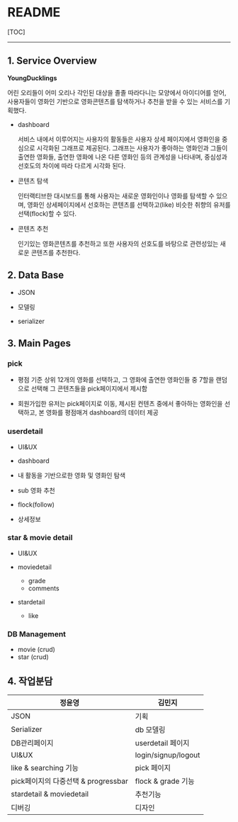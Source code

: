 # README

[TOC]

---



## 1. Service Overview

**YoungDucklings**

어린 오리들이 어미 오리나 각인된 대상을 졸졸 따라다니는 모양에서 아이디어를 얻어, 사용자들이 영화인 기반으로 영화콘텐츠를 탐색하거나 추천을 받을 수 있는 서비스를 기획했다.

- dashboard

  서비스 내에서 이루어지는 사용자의 활동들은 사용자 상세 페이지에서 영화인을 중심으로 시각화된 그래프로 제공된다. 그래프는 사용자가 좋아하는 영화인과 그들이 출연한 영화들, 출연한 영화에 나온 다른 영화인 등의 관계성을 나타내며, 중심성과 선호도의 차이에 따라 다르게 시각화 된다.

- 콘텐츠 탐색

  인터랙티브한 대시보드를 통해 사용자는 새로운 영화인이나 영화를 탐색할 수 있으며, 영화인 상세페이지에서 선호하는 콘텐츠를 선택하고(like) 비슷한 취향의 유저를 선택(flock)할 수 있다.

- 콘텐츠 추천

  인기있는 영화콘텐츠를 추천하고 또한 사용자의 선호도를 바탕으로 관련성있는 새로운 콘텐츠를 추천한다.



## 2. Data Base

- JSON

- 모델링

- serializer

  

## 3. Main Pages

### pick

- 평점 기준 상위 12개의 영화를 선택하고,  그 영화에 출연한 영화인들 중 7할을 랜덤으로 선택해 그 콘텐츠들을 pick페이지에서 제시함

- 회원가입한  유저는 pick페이지로 이동, 제시된 컨텐츠 중에서 좋아하는 영화인을 선택하고, 본 영화를 평점매겨 dashboard의 데이터 제공

  

### userdetail

- UI&UX

- dashboard

- 내 활동을 기반으로한 영화 및 영화인 탐색

- sub 영화 추천

- flock(follow)

- 상세정보

  

### star & movie detail

- UI&UX
- moviedetail
  - grade
  - comments
- stardetail
  
  - like
  
    

### DB Management

- movie (crud)
- star (crud)



## 4. 작업분담

| 정윤영                              | 김민지              |
| ----------------------------------- | ------------------- |
| JSON                                | 기획                |
| Serializer                          | db 모델링           |
| DB관리페이지                        | userdetail 페이지   |
| UI&UX                               | login/signup/logout |
| like & searching 기능               | pick 페이지         |
| pick페이지의 다중선택 & progressbar | flock & grade 기능  |
| stardetail & moviedetail            | 추천기능            |
| 디버깅                              | 디자인              |







